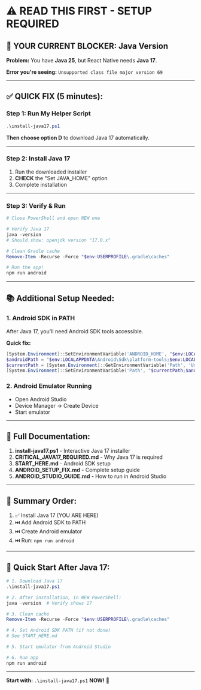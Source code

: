 # ⚠️ READ THIS FIRST - SETUP REQUIRED

## 🚨 YOUR CURRENT BLOCKER: Java Version

**Problem:** You have **Java 25**, but React Native needs **Java 17**.

**Error you're seeing:** `Unsupported class file major version 69`

---

## ✅ QUICK FIX (5 minutes):

### Step 1: Run My Helper Script
```powershell
.\install-java17.ps1
```

**Then choose option D** to download Java 17 automatically.

---

### Step 2: Install Java 17
1. Run the downloaded installer
2. **CHECK** the "Set JAVA_HOME" option
3. Complete installation

---

### Step 3: Verify & Run
```powershell
# Close PowerShell and open NEW one

# Verify Java 17
java -version
# Should show: openjdk version "17.0.x"

# Clean Gradle cache
Remove-Item -Recurse -Force "$env:USERPROFILE\.gradle\caches"

# Run the app!
npm run android
```

---

## 📚 Additional Setup Needed:

### 1. Android SDK in PATH
After Java 17, you'll need Android SDK tools accessible.

**Quick fix:**
```powershell
[System.Environment]::SetEnvironmentVariable('ANDROID_HOME', "$env:LOCALAPPDATA\Android\Sdk", 'User')
$androidPath = "$env:LOCALAPPDATA\Android\Sdk\platform-tools;$env:LOCALAPPDATA\Android\Sdk\emulator"
$currentPath = [System.Environment]::GetEnvironmentVariable('Path', 'User')
[System.Environment]::SetEnvironmentVariable('Path', "$currentPath;$androidPath", 'User')
```

### 2. Android Emulator Running
- Open Android Studio
- Device Manager → Create Device
- Start emulator

---

## 📖 Full Documentation:

1. **install-java17.ps1** - Interactive Java 17 installer
2. **CRITICAL_JAVA17_REQUIRED.md** - Why Java 17 is required
3. **START_HERE.md** - Android SDK setup
4. **ANDROID_SETUP_FIX.md** - Complete setup guide
5. **ANDROID_STUDIO_GUIDE.md** - How to run in Android Studio

---

## 🎯 Summary Order:

1. ✅ Install Java 17 (YOU ARE HERE)
2. ⏭️ Add Android SDK to PATH
3. ⏭️ Create Android emulator
4. ⏭️ Run: `npm run android`

---

## 🚀 Quick Start After Java 17:

```powershell
# 1. Download Java 17
.\install-java17.ps1

# 2. After installation, in NEW PowerShell:
java -version  # Verify shows 17

# 3. Clean cache
Remove-Item -Recurse -Force "$env:USERPROFILE\.gradle\caches"

# 4. Set Android SDK PATH (if not done)
# See START_HERE.md

# 5. Start emulator from Android Studio

# 6. Run app
npm run android
```

---

**Start with:** `.\install-java17.ps1` **NOW!** 🎉

